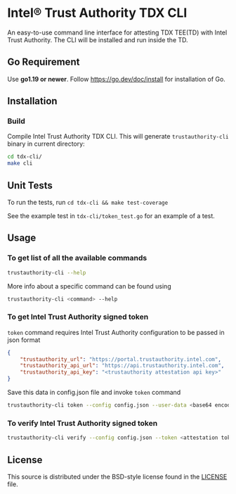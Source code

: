 # Intel® Trust Authority TDX CLI
An easy-to-use command line interface for attesting TDX TEE(TD) with Intel Trust Authority. The CLI will be installed and run inside the TD.

## Go Requirement

Use <b>go1.19 or newer</b>. Follow https://go.dev/doc/install for installation of Go.

## Installation

### Build
Compile Intel Trust Authority TDX CLI. This will generate `trustauthority-cli` binary in current directory:

```sh
cd tdx-cli/
make cli
```

## Unit Tests

To run the tests, run `cd tdx-cli && make test-coverage`

See the example test in `tdx-cli/token_test.go` for an example of a test.

## Usage

### To get list of all the available commands

```sh
trustauthority-cli --help
```
More info about a specific command can be found using
```sh
trustauthority-cli <command> --help
```

### To get Intel Trust Authority signed token

`token` command requires Intel Trust Authority configuration to be passed in json format
```json
{
    "trustauthority_url": "https://portal.trustauthority.intel.com",
    "trustauthority_api_url": "https://api.trustauthority.intel.com",
    "trustauthority_api_key": "<trustauthority attestation api key>"
}
```
Save this data in config.json file and invoke `token` command
```sh
trustauthority-cli token --config config.json --user-data <base64 encoded userdata>  --no-eventlog
```

### To verify Intel Trust Authority signed token
```sh
trustauthority-cli verify --config config.json --token <attestation token in JWT format>
```

## License

This source is distributed under the BSD-style license found in the [LICENSE](../LICENSE)
file.
